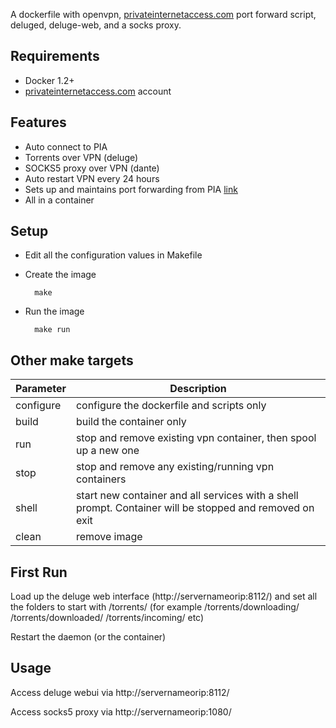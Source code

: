 A dockerfile with openvpn, [privateinternetaccess.com](https://www.privateinternetaccess.com/) port forward script, deluged, deluge-web, and a socks proxy.

Requirements
-------
- Docker 1.2+
- [privateinternetaccess.com](https://www.privateinternetaccess.com/) account

Features
-------
- Auto connect to PIA
- Torrents over VPN (deluge)
- SOCKS5 proxy over VPN (dante)
- Auto restart VPN every 24 hours
- Sets up and maintains port forwarding from PIA [link](https://www.privateinternetaccess.com/forum/index.php?p=/discussion/3359/port-forwarding-without-the-application-w-pia-script-advanced-users/p1)
- All in a container

Setup
-------
- Edit all the configuration values in Makefile

- Create the image

        make

- Run the image
 
        make run

Other make targets
-------

|Parameter|Description|
|---------|-----------|
|configure|configure the dockerfile and scripts only|
|build|build the container only|
|run|stop and remove existing vpn container, then spool up a new one|
|stop|stop and remove any existing/running vpn containers|
|shell|start new container and all services with a shell prompt.  Container will be stopped and removed on exit|
|clean|remove image|

First Run
-------
Load up the deluge web interface (http://servernameorip:8112/) and set all the folders to start with /torrents/  (for example /torrents/downloading/  /torrents/downloaded/  /torrents/incoming/   etc)

Restart the daemon (or the container)


Usage
-------
Access deluge webui via http://servernameorip:8112/ 

Access socks5 proxy via http://servernameorip:1080/
